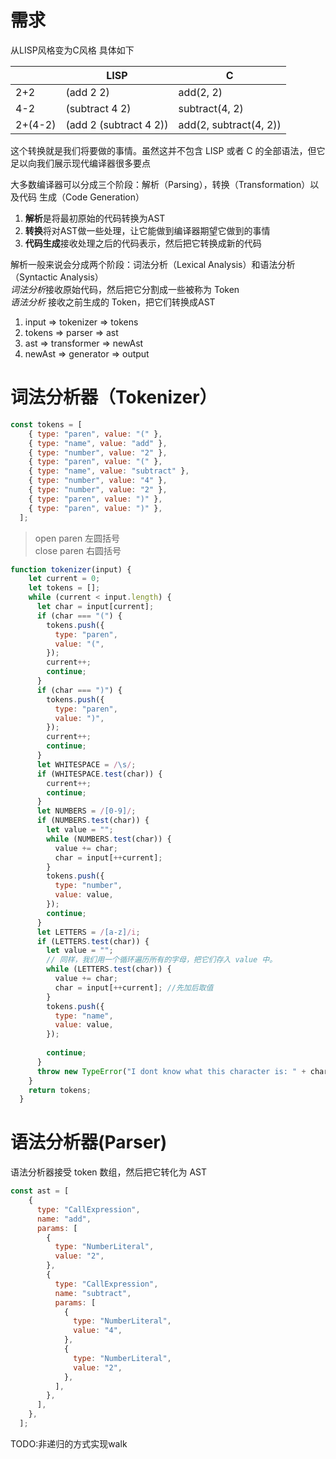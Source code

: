 # 需求
从LISP风格变为C风格
具体如下

|  |LISP|C|
|---------|---------|---------|
|2+2 |(add 2 2)| add(2, 2) |
|4-2 |(subtract 4 2)|subtract(4, 2)|
|2+(4-2)|(add 2 (subtract 4 2))|add(2, subtract(4, 2))|

这个转换就是我们将要做的事情。虽然这并不包含 LISP 或者 C 的全部语法，但它足以向我们展示现代编译器很多要点

大多数编译器可以分成三个阶段：解析（Parsing），转换（Transformation）以及代码
生成（Code Generation）
1. **解析**是将最初原始的代码转换为AST
2. **转换**将对AST做一些处理，让它能做到编译器期望它做到的事情
3. **代码生成**接收处理之后的代码表示，然后把它转换成新的代码

解析一般来说会分成两个阶段：词法分析（Lexical Analysis）和语法分析（Syntactic Analysis）  
*词法分析*接收原始代码，然后把它分割成一些被称为 Token  
*语法分析* 接收之前生成的 Token，把它们转换成AST

 1. input  => tokenizer   => tokens
 2. tokens => parser      => ast
 3. ast    => transformer => newAst
 4. newAst => generator   => output

# 词法分析器（Tokenizer）

```js
const tokens = [
	{ type: "paren", value: "(" },
	{ type: "name", value: "add" },
	{ type: "number", value: "2" },
	{ type: "paren", value: "(" },
	{ type: "name", value: "subtract" },
	{ type: "number", value: "4" },
	{ type: "number", value: "2" },
	{ type: "paren", value: ")" },
	{ type: "paren", value: ")" },
  ];
```

> open paren 左圆括号  
> close paren 右圆括号

```js
function tokenizer(input) {
	let current = 0;
	let tokens = [];
	while (current < input.length) {
	  let char = input[current];
	  if (char === "(") {
		tokens.push({
		  type: "paren",
		  value: "(",
		});
		current++;
		continue;
	  }
	  if (char === ")") {
		tokens.push({
		  type: "paren",
		  value: ")",
		});
		current++;
		continue;
	  }
	  let WHITESPACE = /\s/;
	  if (WHITESPACE.test(char)) {
		current++;
		continue;
	  }
	  let NUMBERS = /[0-9]/;
	  if (NUMBERS.test(char)) {
		let value = "";
		while (NUMBERS.test(char)) {
		  value += char;
		  char = input[++current];
		}
		tokens.push({
		  type: "number",
		  value: value,
		});
		continue;
	  }
	  let LETTERS = /[a-z]/i;
	  if (LETTERS.test(char)) {
		let value = "";
		// 同样，我们用一个循环遍历所有的字母，把它们存入 value 中。
		while (LETTERS.test(char)) {
		  value += char;
		  char = input[++current]; //先加后取值
		}
		tokens.push({
		  type: "name",
		  value: value,
		});
  
		continue;
	  }
	  throw new TypeError("I dont know what this character is: " + char);
	}
	return tokens;
  }
```

# 语法分析器(Parser)
语法分析器接受 token 数组，然后把它转化为 AST

```js
const ast = [
	{
	  type: "CallExpression",
	  name: "add",
	  params: [
		{
		  type: "NumberLiteral",
		  value: "2",
		},
		{
		  type: "CallExpression",
		  name: "subtract",
		  params: [
			{
			  type: "NumberLiteral",
			  value: "4",
			},
			{
			  type: "NumberLiteral",
			  value: "2",
			},
		  ],
		},
	  ],
	},
  ];
```

TODO:非递归的方式实现walk
